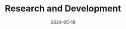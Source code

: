---
title: 'Research and Development'
date: 2024-05-19
type: landing
url: /research/
summary: 'Research on confidential computing, defence data platforms and resilient cloud security led by Valentin Pfeil.'
description: 'Discover Valentin Pfeil’s research on confidential computing, remote attestation, NATO-aligned cloud security architectures and privacy-preserving healthcare data platforms.'
keywords:
  - confidential computing research
  - defence cloud architecture
  - remote attestation studies
  - healthcare data security research
  - resilient multi-cloud platforms
slug: research
canonical: 'https://www.valentinpfeil.com/research/'
seo_title: 'Research | Confidential Computing & Defence Cloud Innovation'

design:
  # Section spacing
  spacing: '5rem'

# Page Sections
sections:
  - block: markdown
    id: papers
    content:
      title: "My Research"
      subtitle: ""
      text: |-
        I design **secure cloud architectures** with a focus on **Confidential Computing** and
        **defence-grade data platforms**. My work covers attestation, data integrity and
        compliance in multi-cloud settings – from healthcare data (DigiMed) to **NATO-aligned**
        architectures.

        **Focus areas**
        - Confidential Computing (AMD SEV-SNP, Nitro Enclaves) and remote attestation  
        - Cloud security architecture and data sovereignty (NAFv4, ISO 27001)  
        - Risk and resilience with AI support in critical infrastructures

        **Selected theses:**  
        [Master’s Thesis – Connected Defence](/project/master-thesis/) ·
        [Bachelor’s Thesis – Confidential Computing in HPC Clouds](/project/bachelor-thesis/)
    design:
      columns: '1'
  - block: collection
    content:
      title: Featured Publications
      filters:
        folders:
          - publication
        featured_only: true
    design:
      view: article-grid
      columns: 2
  - block: collection
    content:
      title: Publications
      text: ""
      filters:
        folders:
          - publication
        exclude_featured: false
    design:
      view: citation
#   - block: collection
#     id: talks
#     content:
#       title: Events
#       filters:
#         folders:
#           - event
#     design:
#       view: article-grid
#       columns: 1
#   - block: collection
#     id: news
#     content:
#       title: News
#       subtitle: ''
#       text: ''
#       # Page type to display. E.g. post, talk, publication...
#       page_type: post
#       # Choose how many pages you would like to display (0 = all pages)
#       count: 5
#       # Filter on criteria
#       filters:
#         author: ""
#         category: ""
#         tag: ""
#         exclude_featured: false
#         exclude_future: false
#         exclude_past: false
#         publication_type: ""
#       # Choose how many pages you would like to offset by
#       offset: 0
#       # Page order: descending (desc) or ascending (asc) date.
#       order: desc
#     design:
#       # Choose a layout view
#       view: date-title-summary
#       # Reduce spacing
#       spacing:
#         padding: [0, 0, 0, 0]
---